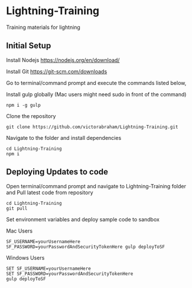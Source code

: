 # Lightning-Training
Training materials for lightning

## Initial Setup

Install Nodejs
https://nodejs.org/en/download/

Install Git
https://git-scm.com/downloads

Go to terminal/command prompt and execute the commands listed below,

Install gulp globally (Mac users might need sudo in front of the command)
``` 
npm i -g gulp 
```

Clone the repository
``` 
git clone https://github.com/victorabraham/Lightning-Training.git
```

Navigate to the folder and install dependencies
``` 
cd Lightning-Training
npm i
```

## Deploying Updates to code

Open terminal/command prompt and navigate to Lightning-Training folder and Pull latest code from repository
``` 
cd Lightning-Training
git pull
```

Set environment variables and deploy sample code to sandbox

Mac Users
```
SF_USERNAME=yourUsernameHere SF_PASSWORD=yourPasswordAndSecurityTokenHere gulp deployToSF
```

Windows Users
```
SET SF_USERNAME=yourUsernameHere 
SET SF_PASSWORD=yourPasswordAndSecurityTokenHere 
gulp deployToSF
```
